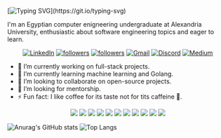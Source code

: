 [![Typing
SVG](https://readme-typing-svg.herokuapp.com?font=Source+Sans+Pro&vCenter=true&lines=Hi%2C+I'm+a+computer+engineering+undergraduate.;Nice+to+meet+you...)](https://git.io/typing-svg)

I'm an Egyptian computer enigneering undergraduate at Alexandria University,
enthusiastic about software engineering topics and eager to learn.

<p align="center">
	<a href="https://linkedin.com/in/mostafatalaat770">
		<img
			alt="LinkedIn"
			title="Connect with me on LinkedIn"
			src="https://img.shields.io/badge/LinkedIn-0077B5?style=for-the-badge&logo=linkedin&logoColor=white"
	/></a>
	<a href="https://github.com/mostafatalaat770">
		<img
			alt="followers"
			title="Follow me on Github"
			src="https://img.shields.io/github/followers/mostafatalaat770?color=236ad3&labelColor=1155ba&style=for-the-badge&logo=github&label=Follow"
	/></a>
	<a href="https://twitter.com/mostafatalaat77">
		<img
			alt="followers"
			title="Follow me on Twitter"
			src="https://img.shields.io/twitter/follow/mostafatalaat77?color=1DA1F2&labelColor=1DA1F2&label=Follow&logo=twitter&logoColor=white&style=for-the-badge"
	/></a>
	<a href="mailto:mostafatalaat770@gmail.com">
		<img
			alt="Gmail"
			title="Gmail"
			src="https://img.shields.io/badge/Gmail-D14836?style=for-the-badge&logo=gmail&logoColor=white"
	/></a>
	<a href="https://discordapp.com/users/331011222604349442/">
		<img
			alt="Discord"
			title="Add me on Discord"
			src="https://img.shields.io/badge/Discord-7289DA?style=for-the-badge&logo=discord&logoColor=white"
	/></a>
    <a href="https://medium.com/@mostafatalaat770">
    	<img
    		alt="Medium"
    		title="Follow me on Medium"
    		src="https://img.shields.io/badge/Medium-12100E?style=for-the-badge&logo=medium&logoColor=white"
    /></a>

</p>

- 🔭 I’m currently working on full-stack projects.
- 🌱 I’m currently learning machine learning and Golang.
- 👯 I’m looking to collaborate on open-source projects.
- 🤔 I’m looking for mentorship.
- ⚡ Fun fact: I like coffee for its taste not for tits caffeine 🤣.

<p align="center">
	<img
		src="https://img.shields.io/badge/Python-3776AB?style=for-the-badge&logo=python&logoColor=white"
	/>
	<img
		src="https://img.shields.io/badge/JavaScript-F7DF1E?style=for-the-badge&logo=javascript&logoColor=black"
	/>
	<img
		src="https://img.shields.io/badge/Java-ED8B00?style=for-the-badge&logo=java&logoColor=white"
	/>
	<img
		src="https://img.shields.io/badge/Go-00ADD8?style=for-the-badge&logo=go&logoColor=white"
	/>
	<img
		src="https://img.shields.io/badge/MongoDB-4EA94B?style=for-the-badge&logo=mongodb&logoColor=white"
	/>
	<img
		src="https://img.shields.io/badge/SQLite-07405E?style=for-the-badge&logo=sqlite&logoColor=white"
	/>
	<img
		src="https://img.shields.io/badge/Node.js-43853D?style=for-the-badge&logo=node.js&logoColor=white"
	/>
	<img
		src="https://img.shields.io/badge/Express.js-000000?style=for-the-badge&logo=express&logoColor=white"
	/>
	<img
		src="https://img.shields.io/badge/React-20232A?style=for-the-badge&logo=react&logoColor=61DAFB"
	/>
	<img
		src="https://img.shields.io/badge/Git-F05032?style=for-the-badge&logo=git&logoColor=white"
	/>
	<img
	src=https://img.shields.io/badge/Visual_Studio_Code-0078D4?style=for-the-badge&logo=visual%20studio%20code&logoColor=white">
</p>

![Anurag's GitHub
stats](https://github-readme-stats.vercel.app/api?username=mostafatalaat770&show_icons=true)
![Top
Langs](https://github-readme-stats.vercel.app/api/top-langs/?username=mostafatalaat770&layout=compact&hide=shaderlab)
